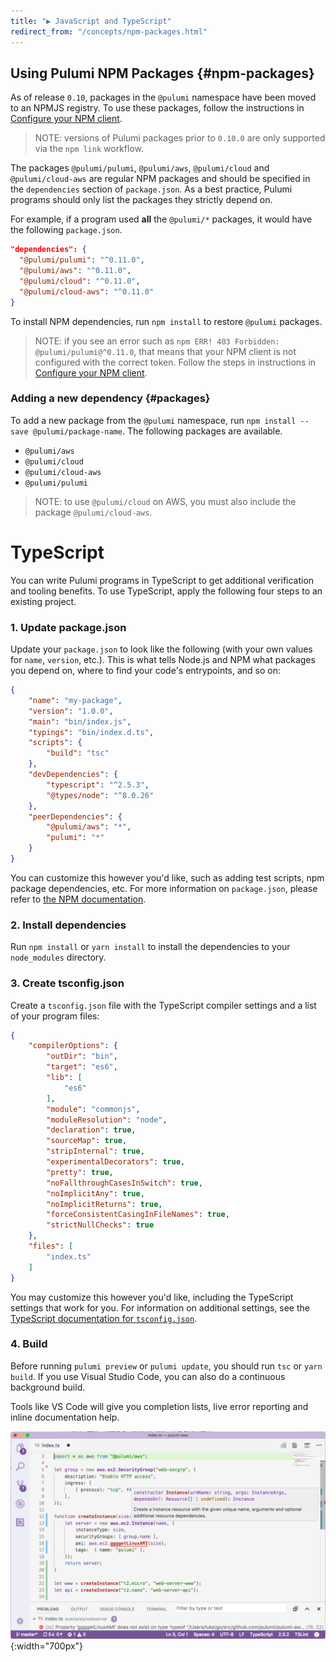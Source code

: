 ```yaml
---
title: "▶ JavaScript and TypeScript"
redirect_from: "/concepts/npm-packages.html"
---
```


<!-- LINKS -->
[Configure your NPM client]: ../install/configure-npm.html
<!-- END LINKS -->

## Using Pulumi NPM Packages {#npm-packages}

As of release `0.10`, packages in the `@pulumi` namespace have been moved to an NPMJS registry. To use these packages, follow the instructions in [Configure your NPM client].

> NOTE: versions of Pulumi packages prior to `0.10.0` are only supported via the `npm link` workflow.

The packages `@pulumi/pulumi`, `@pulumi/aws`, `@pulumi/cloud` and `@pulumi/cloud-aws` are regular NPM packages and should be specified in the `dependencies` section of `package.json`. As a best practice, Pulumi programs should only list the packages they strictly depend on.

For example, if a program used **all** the `@pulumi/*` packages, it would have the following `package.json`. 

```json
"dependencies": {
  "@pulumi/pulumi": "^0.11.0",
  "@pulumi/aws": "^0.11.0",
  "@pulumi/cloud": "^0.11.0",
  "@pulumi/cloud-aws": "^0.11.0"
}
```

To install NPM dependencies, run `npm install` to restore `@pulumi` packages.

> NOTE: if you see an error such as `npm ERR! 403 Forbidden: @pulumi/pulumi@^0.11.0`, that means that your NPM client is not configured with the correct token. Follow the steps in instructions in [Configure your NPM client].

### Adding a new dependency {#packages}

To add a new package from the `@pulumi` namespace, run `npm install --save @pulumi/package-name`. The following packages are available. 

- `@pulumi/aws`
- `@pulumi/cloud`
- `@pulumi/cloud-aws`
- `@pulumi/pulumi`

> NOTE: to use `@pulumi/cloud` on AWS, you must also include the package `@pulumi/cloud-aws`.

# TypeScript
You can write Pulumi programs in TypeScript to get additional verification and tooling benefits.  To use TypeScript,
apply the following four steps to an existing project.

### 1. Update package.json

Update your `package.json` to look like the following (with your own values for `name`, `version`, etc.).  This
is what tells Node.js and NPM what packages you depend on, where to find your code's entrypoints, and so on:

```json
{
    "name": "my-package",
    "version": "1.0.0",
    "main": "bin/index.js",
    "typings": "bin/index.d.ts",
    "scripts": {
        "build": "tsc"
    },
    "devDependencies": {
        "typescript": "^2.5.3",
        "@types/node": "^8.0.26"
    },
    "peerDependencies": {
        "@pulumi/aws": "*",
        "pulumi": "*"
    }
}
```

You can customize this however you'd like, such as adding test scripts, npm package dependencies, etc.  For more information on `package.json`, please refer to [the NPM documentation](https://docs.npmjs.com/files/package.json).

### 2. Install dependencies

Run `npm install` or `yarn install` to install the dependencies to your `node_modules` directory.

### 3. Create tsconfig.json

Create a `tsconfig.json` file with the TypeScript compiler settings and a list of your program files:

```json
{
    "compilerOptions": {
        "outDir": "bin",
        "target": "es6",
        "lib": [
            "es6"
        ],        
        "module": "commonjs",
        "moduleResolution": "node",
        "declaration": true,
        "sourceMap": true,
        "stripInternal": true,
        "experimentalDecorators": true,
        "pretty": true,
        "noFallthroughCasesInSwitch": true,
        "noImplicitAny": true,
        "noImplicitReturns": true,
        "forceConsistentCasingInFileNames": true,
        "strictNullChecks": true
    },
    "files": [
        "index.ts"
    ]
}
```

You may customize this however you'd like, including the TypeScript settings that work for you.  For
information on additional settings, see the [TypeScript documentation for `tsconfig.json`](https://www.typescriptlang.org/docs/handbook/tsconfig-json.html).

### 4. Build

Before running `pulumi preview` or `pulumi update`, you should run `tsc` or `yarn build`. If you use Visual Studio Code, you can also do a continuous background build.

Tools like VS Code will give you completion lists, live error reporting and inline documentation help.

![Pulumi TypeScript in VS Code](../images/reference/vscode.png){:width="700px"}